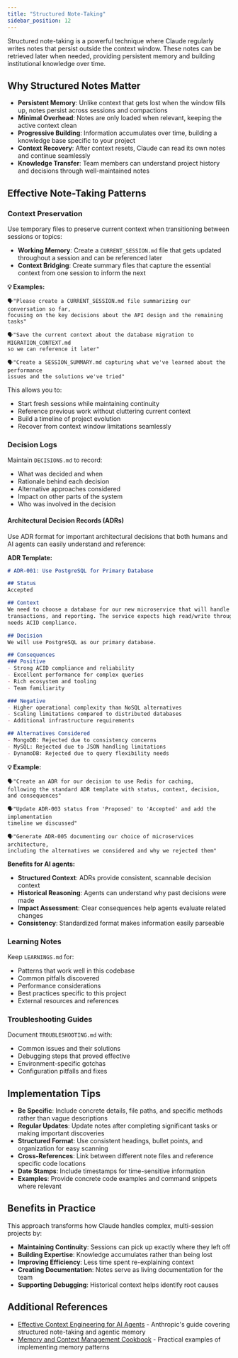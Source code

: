 ```yaml
---
title: "Structured Note-Taking"
sidebar_position: 12
---
```


Structured note-taking is a powerful technique where Claude regularly writes notes that persist outside the context window. These notes can be retrieved later when needed, providing persistent memory and building institutional knowledge over time.

## Why Structured Notes Matter

- **Persistent Memory**: Unlike context that gets lost when the window fills up, notes persist across sessions and compactions
- **Minimal Overhead**: Notes are only loaded when relevant, keeping the active context clean
- **Progressive Building**: Information accumulates over time, building a knowledge base specific to your project
- **Context Recovery**: After context resets, Claude can read its own notes and continue seamlessly
- **Knowledge Transfer**: Team members can understand project history and decisions through well-maintained notes

## Effective Note-Taking Patterns

### Context Preservation
Use temporary files to preserve current context when transitioning between sessions or topics:
- **Working Memory**: Create a `CURRENT_SESSION.md` file that gets updated throughout a session and can be referenced later
- **Context Bridging**: Create summary files that capture the essential context from one session to inform the next

**💡 Examples:**

```
🗣️"Please create a CURRENT_SESSION.md file summarizing our conversation so far, 
focusing on the key decisions about the API design and the remaining tasks"

🗣️"Save the current context about the database migration to MIGRATION_CONTEXT.md 
so we can reference it later"

🗣️"Create a SESSION_SUMMARY.md capturing what we've learned about the performance 
issues and the solutions we've tried"
```

This allows you to:
- Start fresh sessions while maintaining continuity
- Reference previous work without cluttering current context
- Build a timeline of project evolution
- Recover from context window limitations seamlessly

### Decision Logs
Maintain `DECISIONS.md` to record:
- What was decided and when
- Rationale behind each decision
- Alternative approaches considered
- Impact on other parts of the system
- Who was involved in the decision

#### Architectural Decision Records (ADRs)
Use ADR format for important architectural decisions that both humans and AI agents can easily understand and reference:

**ADR Template:**
```markdown
# ADR-001: Use PostgreSQL for Primary Database

## Status
Accepted

## Context
We need to choose a database for our new microservice that will handle user data,
transactions, and reporting. The service expects high read/write throughput and
needs ACID compliance.

## Decision
We will use PostgreSQL as our primary database.

## Consequences
### Positive
- Strong ACID compliance and reliability
- Excellent performance for complex queries
- Rich ecosystem and tooling
- Team familiarity

### Negative
- Higher operational complexity than NoSQL alternatives
- Scaling limitations compared to distributed databases
- Additional infrastructure requirements

## Alternatives Considered
- MongoDB: Rejected due to consistency concerns
- MySQL: Rejected due to JSON handling limitations
- DynamoDB: Rejected due to query flexibility needs
```

**💡 Example:**

```
🗣️"Create an ADR for our decision to use Redis for caching, 
following the standard ADR template with status, context, decision, and consequences"

🗣️"Update ADR-003 status from 'Proposed' to 'Accepted' and add the implementation 
timeline we discussed"

🗣️"Generate ADR-005 documenting our choice of microservices architecture,
including the alternatives we considered and why we rejected them"
```

**Benefits for AI agents:**
- **Structured Context**: ADRs provide consistent, scannable decision context
- **Historical Reasoning**: Agents can understand why past decisions were made
- **Impact Assessment**: Clear consequences help agents evaluate related changes
- **Consistency**: Standardized format makes information easily parseable

### Learning Notes
Keep `LEARNINGS.md` for:
- Patterns that work well in this codebase
- Common pitfalls discovered
- Performance considerations
- Best practices specific to this project
- External resources and references

### Troubleshooting Guides
Document `TROUBLESHOOTING.md` with:
- Common issues and their solutions
- Debugging steps that proved effective
- Environment-specific gotchas
- Configuration pitfalls and fixes

## Implementation Tips

- **Be Specific**: Include concrete details, file paths, and specific methods rather than vague descriptions
- **Regular Updates**: Update notes after completing significant tasks or making important discoveries
- **Structured Format**: Use consistent headings, bullet points, and organization for easy scanning
- **Cross-References**: Link between different note files and reference specific code locations
- **Date Stamps**: Include timestamps for time-sensitive information
- **Examples**: Provide concrete code examples and command snippets where relevant

## Benefits in Practice

This approach transforms how Claude handles complex, multi-session projects by:
- **Maintaining Continuity**: Sessions can pick up exactly where they left off
- **Building Expertise**: Knowledge accumulates rather than being lost
- **Improving Efficiency**: Less time spent re-explaining context
- **Creating Documentation**: Notes serve as living documentation for the team
- **Supporting Debugging**: Historical context helps identify root causes

## Additional References

- [Effective Context Engineering for AI Agents](https://www.anthropic.com/engineering/effective-context-engineering-for-ai-agents) - Anthropic's guide covering structured note-taking and agentic memory
- [Memory and Context Management Cookbook](https://github.com/anthropics/claude-cookbooks/blob/main/tool_use/memory_cookbook.ipynb) - Practical examples of implementing memory patterns